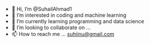 - 👋 Hi, I’m @SuhailAhmad1
- 👀 I’m interested in coding and machine learning
- 🌱 I’m currently learning programming and data science
- 💞️ I’m looking to collaborate on ...
- 📫 How to reach me ... suhiinu@gmail.com

<!---
SuhailAhmad1/SuhailAhmad1 is a ✨ special ✨ repository because its `README.md` (this file) appears on your GitHub profile.
You can click the Preview link to take a look at your changes.
--->

